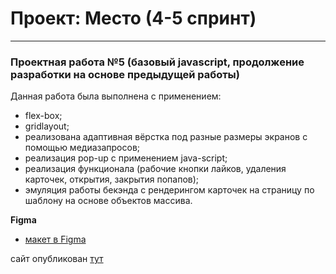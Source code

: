# Проект: Место (4-5 спринт)

---

### Проектная работа №5 (базовый javascript, продолжение разработки на основе предыдущей работы)

Данная работа была выполнена с применением:

- flex-box;
- gridlayout;
- реализована адаптивная вёрстка под разные размеры экранов с помощью медиазапросов;
- реализация pop-up с применением java-script;
- реализация функционала (рабочие кнопки лайков, удаления карточек, открытия, закрытия попапов);
- эмуляция работы бекэнда с рендерингом карточек на страницу по шаблону на основе объектов массива.

**Figma**

- [макет в Figma](https://www.figma.com/file/2cn9N9jSkmxD84oJik7xL7/JavaScript.-Sprint-4?node-id=0%3A1)

сайт опубликован [тут](https://goplomah.github.io/mesto/)
